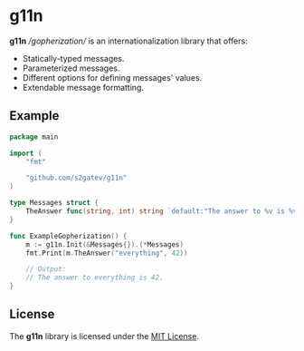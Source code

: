 # g11n

**g11n** */gopherization/* is an internationalization library that offers:

* Statically-typed messages.
* Parameterized messages.
* Different options for defining messages' values.
* Extendable message formatting.

## Example

```go
package main

import (
	"fmt"

	"github.com/s2gatev/g11n"
)

type Messages struct {
	TheAnswer func(string, int) string `default:"The answer to %v is %v."`
}

func ExampleGopherization() {
	m := g11n.Init(&Messages{}).(*Messages)
	fmt.Print(m.TheAnswer("everything", 42))

	// Output:
	// The answer to everything is 42.
}
```

## License

The **g11n** library is licensed under the [MIT License](LICENSE).
